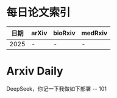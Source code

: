 # 每日论文索引

| 日期 | arXiv | bioRxiv | medRxiv |
|------|-------|---------|---------|
| 2025 | - | - | - |























































































































































































































































































































































































































































































# Arxiv Daily


DeepSeek，你记一下我做如下部署 -- 101
